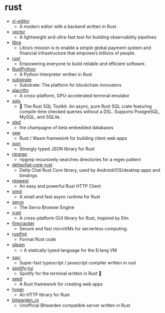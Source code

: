 # rust
- [xi-editor](https://github.com/xi-editor/xi-editor)
  - A modern editor with a backend written in Rust.
- [vector](https://github.com/timberio/vector)
  - A lightweight and ultra-fast tool for building observability pipelines
- [libra](https://github.com/libra/libra)
  - Libra’s mission is to enable a simple global payment system and financial infrastructure that empowers billions of people.
- [rust](https://github.com/rust-lang/rust)
  - Empowering everyone to build reliable and efficient software.
- [RustPython](https://github.com/RustPython/RustPython)
  - A Python Interpreter written in Rust
- [substrate](https://github.com/paritytech/substrate)
  - Substrate: The platform for blockchain innovators
- [alacritty](https://github.com/alacritty/alacritty)
  - A cross-platform, GPU-accelerated terminal emulator
- [sqlx](https://github.com/launchbadge/sqlx)
  - 🧰 The Rust SQL Toolkit. An async, pure Rust SQL crate featuring compile-time checked queries without a DSL. Supports PostgreSQL, MySQL, and SQLite.
- [sled](https://github.com/spacejam/sled)
  - the champagne of beta embedded databases
- [yew](https://github.com/yewstack/yew)
  - Rust / Wasm framework for building client web apps
- [json](https://github.com/serde-rs/json)
  - Strongly typed JSON library for Rust
- [ripgrep](https://github.com/BurntSushi/ripgrep)
  - ripgrep recursively searches directories for a regex pattern
- [deltachat-core-rust](https://github.com/deltachat/deltachat-core-rust)
  - Delta Chat Rust Core library, used by Android/iOS/desktop apps and bindings
- [reqwest](https://github.com/seanmonstar/reqwest)
  - An easy and powerful Rust HTTP Client
- [smol](https://github.com/stjepang/smol)
  - A small and fast async runtime for Rust
- [servo](https://github.com/servo/servo)
  - The Servo Browser Engine
- [iced](https://github.com/hecrj/iced)
  - A cross-platform GUI library for Rust, inspired by Elm
- [firecracker](https://github.com/firecracker-microvm/firecracker)
  - Secure and fast microVMs for serverless computing.
- [rustfmt](https://github.com/rust-lang/rustfmt)
  - Format Rust code
- [gleam](https://github.com/gleam-lang/gleam)
  - ⭐️ A statically typed language for the Erlang VM
- [swc](https://github.com/swc-project/swc)
  - Super-fast typescript / javascript compiler written in rust
- [spotify-tui](https://github.com/Rigellute/spotify-tui)
  - Spotify for the terminal written in Rust 🚀
- [seed](https://github.com/seed-rs/seed)
  - A Rust framework for creating web apps
- [hyper](https://github.com/hyperium/hyper)
  - An HTTP library for Rust
- [bitwarden_rs](https://github.com/dani-garcia/bitwarden_rs)
  - Unofficial Bitwarden compatible server written in Rust
